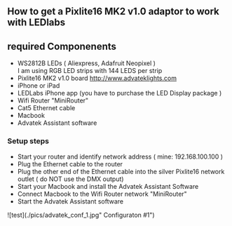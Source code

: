 
## How to get a Pixlite16 MK2 v1.0 adaptor to work with LEDlabs

## required Componenents   
- WS2812B LEDs ( Aliexpress, Adafruit Neopixel )  
  I am using RGB LED strips with 144 LEDS per strip 
- Pixlite16 MK2 v1.0 board http://www.advateklights.com
- iPhone or iPad 
- LEDLabs iPhone app (you have to purchase the LED Display package ) 
- Wifi Router "MiniRouter"  
- Cat5 Ethernet cable 
- Macbook 
- Advatek Assistant software   


### Setup steps 
- Start your router and identify network address ( mine: 192.168.100.100 ) 
- Plug the Ethernet cable to the router 
- Plug the other end of the Ethernet cable into the silver Pixlite16 network outlet ( do NOT use the DMX output) 
- Start your Macbook and install the Advatek Assistant Software 
- Connect Macbook to the Wifi Router network "MiniRouter" 
- Start the Advatek Assistant software 

![test](./pics/advatek_conf_1.jpg" Configuraton #1")


